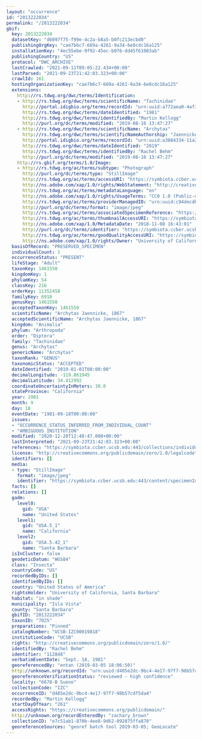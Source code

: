 ```yaml
---
layout: "occurrence"
id: "2013222034"
permalink: "/2013222034"
gbif:
  key: 2013222034
  datasetKey: "d6097f75-f99e-4c2a-b8a5-b0fc213ecbd0"
  publishingOrgKey: "cae7b6c7-669a-4261-9a34-6e8cdc16a125"
  installationKey: "4ec55ebe-9f92-45ec-b076-dd45f61003ab"
  publishingCountry: "US"
  protocol: "DWC_ARCHIVE"
  lastCrawled: "2021-09-11T09:05:22.434+00:00"
  lastParsed: "2021-09-23T21:42:03.323+00:00"
  crawlId: 161
  hostingOrganizationKey: "cae7b6c7-669a-4261-9a34-6e8cdc16a125"
  extensions:
    http://rs.tdwg.org/dwc/terms/Identification:
    - http://rs.tdwg.org/dwc/terms/scientificName: "Tachinidae"
      http://portal.idigbio.org/terms/recordId: "urn:uuid:a772aea0-4af3-49d9-ab8b-4024e2a66a81"
      http://rs.tdwg.org/dwc/terms/dateIdentified: "1981"
      http://rs.tdwg.org/dwc/terms/identifiedBy: "Martin Kellogg"
      http://purl.org/dc/terms/modified: "2019-08-16 13:47:27"
    - http://rs.tdwg.org/dwc/terms/scientificName: "Archytas"
      http://rs.tdwg.org/dwc/terms/scientificNameAuthorship: "Jaennicke 1867"
      http://portal.idigbio.org/terms/recordId: "urn:uuid:a3884334-11a2-4359-b694-59d8454106c4"
      http://rs.tdwg.org/dwc/terms/dateIdentified: "2019"
      http://rs.tdwg.org/dwc/terms/identifiedBy: "Rachel Behm"
      http://purl.org/dc/terms/modified: "2019-08-16 13:47:27"
    http://rs.gbif.org/terms/1.0/Image:
    - http://rs.tdwg.org/ac/terms/subtype: "Photograph"
      http://purl.org/dc/terms/type: "StillImage"
      http://rs.tdwg.org/ac/terms/accessURI: "https://symbiota.ccber.ucsb.edu:443/content/specimenImages/UCSB_IZC/UCSB-IZC00019/UCSB-IZC00019818_lg.jpg"
      http://ns.adobe.com/xap/1.0/rights/WebStatement: "http://creativecommons.org/publicdomain/zero/1.0/"
      http://rs.tdwg.org/ac/terms/metadataLanguage: "en"
      http://ns.adobe.com/xap/1.0/rights/UsageTerms: "CC0 1.0 (Public-domain)"
      http://rs.tdwg.org/ac/terms/providerManagedID: "urn:uuid:c94decdb-40da-42ab-ab33-c531ab27ec02"
      http://purl.org/dc/terms/format: "image/jpeg"
      http://rs.tdwg.org/ac/terms/associatedSpecimenReference: "https://symbiota.ccber.ucsb.edu:443/collections/individual/index.php?occid=112848"
      http://rs.tdwg.org/ac/terms/thumbnailAccessURI: "https://symbiota.ccber.ucsb.edu:443/content/specimenImages/UCSB_IZC/UCSB-IZC00019/UCSB-IZC00019818_tn.jpg"
      http://ns.adobe.com/xap/1.0/MetadataDate: "2018-11-08 16:43:01"
      http://purl.org/dc/terms/identifier: "https://symbiota.ccber.ucsb.edu:443/content/specimenImages/UCSB_IZC/UCSB-IZC00019/UCSB-IZC00019818_lg.jpg"
      http://rs.tdwg.org/ac/terms/goodQualityAccessURI: "https://symbiota.ccber.ucsb.edu:443/content/specimenImages/UCSB_IZC/UCSB-IZC00019/UCSB-IZC00019818.jpg"
      http://ns.adobe.com/xap/1.0/rights/Owner: "University of California, Santa Barbara"
  basisOfRecord: "PRESERVED_SPECIMEN"
  individualCount: 1
  occurrenceStatus: "PRESENT"
  lifeStage: "Adult"
  taxonKey: 1461550
  kingdomKey: 1
  phylumKey: 54
  classKey: 216
  orderKey: 11352458
  familyKey: 6918
  genusKey: 1461550
  acceptedTaxonKey: 1461550
  scientificName: "Archytas Jaennicke, 1867"
  acceptedScientificName: "Archytas Jaennicke, 1867"
  kingdom: "Animalia"
  phylum: "Arthropoda"
  order: "Diptera"
  family: "Tachinidae"
  genus: "Archytas"
  genericName: "Archytas"
  taxonRank: "GENUS"
  taxonomicStatus: "ACCEPTED"
  dateIdentified: "2019-01-01T00:00:00"
  decimalLongitude: -119.861945
  decimalLatitude: 34.412992
  coordinateUncertaintyInMeters: 30.0
  stateProvince: "California"
  year: 1981
  month: 9
  day: 18
  eventDate: "1981-09-18T00:00:00"
  issues:
  - "OCCURRENCE_STATUS_INFERRED_FROM_INDIVIDUAL_COUNT"
  - "AMBIGUOUS_INSTITUTION"
  modified: "2020-12-28T12:48:47.000+00:00"
  lastInterpreted: "2021-09-23T21:42:03.323+00:00"
  references: "https://symbiota.ccber.ucsb.edu:443/collections/individual/index.php?occid=112848"
  license: "http://creativecommons.org/publicdomain/zero/1.0/legalcode"
  identifiers: []
  media:
  - type: "StillImage"
    format: "image/jpeg"
    identifier: "https://symbiota.ccber.ucsb.edu:443/content/specimenImages/UCSB_IZC/UCSB-IZC00019/UCSB-IZC00019818_lg.jpg"
  facts: []
  relations: []
  gadm:
    level0:
      gid: "USA"
      name: "United States"
    level1:
      gid: "USA.5_1"
      name: "California"
    level2:
      gid: "USA.5.42_1"
      name: "Santa Barbara"
  isInCluster: false
  geodeticDatum: "WGS84"
  class: "Insecta"
  countryCode: "US"
  recordedByIDs: []
  identifiedByIDs: []
  country: "United States of America"
  rightsHolder: "University of California, Santa Barbara"
  habitat: "in shade"
  municipality: "Isla Vista"
  county: "Santa Barbara"
  gbifID: "2013222034"
  taxonID: "7025"
  preparations: "Pinned"
  catalogNumber: "UCSB-IZC00019818"
  institutionCode: "UCSB"
  rights: "http://creativecommons.org/publicdomain/zero/1.0/"
  identifiedBy: "Rachel Behm"
  identifier: "112848"
  verbatimEventDate: "Sept. 18, 1981"
  georeferencedBy: "entan (2019-03-05 18:06:50)"
  http://unknown.org/recordId: "urn:uuid:d485e2dc-9bc4-4e17-97f7-98b57cdf5da4"
  georeferenceVerificationStatus: "reviewed - high confidence"
  locality: "6678-B Sueno"
  collectionCode: "IZC"
  occurrenceID: "d485e2dc-9bc4-4e17-97f7-98b57cdf5da4"
  recordedBy: "Martin Kellogg"
  startDayOfYear: "261"
  accessRights: "https://creativecommons.org/publicdomain/"
  http://unknown.org/recordEnteredBy: "zachary_brown"
  collectionID: "e7c51ab1-870b-4ee8-9d62-092875ffa870"
  georeferenceSources: "georef batch tool 2019-03-05; GeoLocate"
---
```

